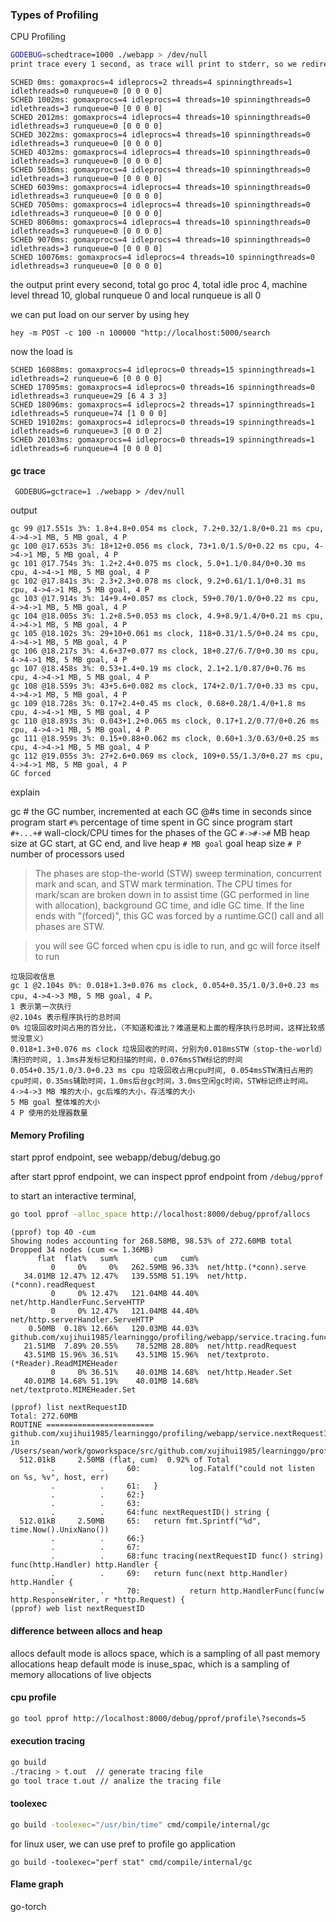 ### Types of Profiling

CPU Profiling

```bash
GODEBUG=schedtrace=1000 ./webapp > /dev/null
print trace every 1 second, as trace will print to stderr, so we redirect stdout to /dev/null
```

```
SCHED 0ms: gomaxprocs=4 idleprocs=2 threads=4 spinningthreads=1 idlethreads=0 runqueue=0 [0 0 0 0]
SCHED 1002ms: gomaxprocs=4 idleprocs=4 threads=10 spinningthreads=0 idlethreads=3 runqueue=0 [0 0 0 0]
SCHED 2012ms: gomaxprocs=4 idleprocs=4 threads=10 spinningthreads=0 idlethreads=3 runqueue=0 [0 0 0 0]
SCHED 3022ms: gomaxprocs=4 idleprocs=4 threads=10 spinningthreads=0 idlethreads=3 runqueue=0 [0 0 0 0]
SCHED 4032ms: gomaxprocs=4 idleprocs=4 threads=10 spinningthreads=0 idlethreads=3 runqueue=0 [0 0 0 0]
SCHED 5036ms: gomaxprocs=4 idleprocs=4 threads=10 spinningthreads=0 idlethreads=3 runqueue=0 [0 0 0 0]
SCHED 6039ms: gomaxprocs=4 idleprocs=4 threads=10 spinningthreads=0 idlethreads=3 runqueue=0 [0 0 0 0]
SCHED 7050ms: gomaxprocs=4 idleprocs=4 threads=10 spinningthreads=0 idlethreads=3 runqueue=0 [0 0 0 0]
SCHED 8060ms: gomaxprocs=4 idleprocs=4 threads=10 spinningthreads=0 idlethreads=3 runqueue=0 [0 0 0 0]
SCHED 9070ms: gomaxprocs=4 idleprocs=4 threads=10 spinningthreads=0 idlethreads=3 runqueue=0 [0 0 0 0]
SCHED 10076ms: gomaxprocs=4 idleprocs=4 threads=10 spinningthreads=0 idlethreads=3 runqueue=0 [0 0 0 0]
```

the output print every second, total go proc 4, total idle proc 4, machine level thread 10, global runqueue 0 and local runqueue is all 0

we can put load on our server by using hey

```
hey -m POST -c 100 -n 100000 "http://localhost:5000/search
```

now the load is 

```
SCHED 16088ms: gomaxprocs=4 idleprocs=0 threads=15 spinningthreads=1 idlethreads=2 runqueue=6 [0 0 0 0]
SCHED 17095ms: gomaxprocs=4 idleprocs=0 threads=16 spinningthreads=0 idlethreads=3 runqueue=29 [6 4 3 3]
SCHED 18096ms: gomaxprocs=4 idleprocs=2 threads=17 spinningthreads=1 idlethreads=5 runqueue=74 [1 0 0 0]
SCHED 19102ms: gomaxprocs=4 idleprocs=0 threads=19 spinningthreads=1 idlethreads=6 runqueue=3 [0 0 0 2]
SCHED 20103ms: gomaxprocs=4 idleprocs=0 threads=19 spinningthreads=1 idlethreads=6 runqueue=4 [0 0 0 0]
```

#### gc trace

```
 GODEBUG=gctrace=1 ./webapp > /dev/null
```

output

```
gc 99 @17.551s 3%: 1.8+4.8+0.054 ms clock, 7.2+0.32/1.8/0+0.21 ms cpu, 4->4->1 MB, 5 MB goal, 4 P
gc 100 @17.653s 3%: 18+12+0.056 ms clock, 73+1.0/1.5/0+0.22 ms cpu, 4->4->1 MB, 5 MB goal, 4 P
gc 101 @17.754s 3%: 1.2+2.4+0.075 ms clock, 5.0+1.1/0.84/0+0.30 ms cpu, 4->4->1 MB, 5 MB goal, 4 P
gc 102 @17.841s 3%: 2.3+2.3+0.078 ms clock, 9.2+0.61/1.1/0+0.31 ms cpu, 4->4->1 MB, 5 MB goal, 4 P
gc 103 @17.914s 3%: 14+9.4+0.057 ms clock, 59+0.70/1.0/0+0.22 ms cpu, 4->4->1 MB, 5 MB goal, 4 P
gc 104 @18.005s 3%: 1.2+8.5+0.053 ms clock, 4.9+8.9/1.4/0+0.21 ms cpu, 4->4->1 MB, 5 MB goal, 4 P
gc 105 @18.102s 3%: 29+10+0.061 ms clock, 118+0.31/1.5/0+0.24 ms cpu, 4->4->1 MB, 5 MB goal, 4 P
gc 106 @18.217s 3%: 4.6+37+0.077 ms clock, 18+0.27/6.7/0+0.30 ms cpu, 4->4->1 MB, 5 MB goal, 4 P
gc 107 @18.458s 3%: 0.53+1.4+0.19 ms clock, 2.1+2.1/0.87/0+0.76 ms cpu, 4->4->1 MB, 5 MB goal, 4 P
gc 108 @18.559s 3%: 43+5.6+0.082 ms clock, 174+2.0/1.7/0+0.33 ms cpu, 4->4->1 MB, 5 MB goal, 4 P
gc 109 @18.728s 3%: 0.17+2.4+0.45 ms clock, 0.68+0.28/1.4/0+1.8 ms cpu, 4->4->1 MB, 5 MB goal, 4 P
gc 110 @18.893s 3%: 0.043+1.2+0.065 ms clock, 0.17+1.2/0.77/0+0.26 ms cpu, 4->4->1 MB, 5 MB goal, 4 P
gc 111 @18.959s 3%: 0.15+0.88+0.062 ms clock, 0.60+1.3/0.63/0+0.25 ms cpu, 4->4->1 MB, 5 MB goal, 4 P
gc 112 @19.055s 3%: 27+2.6+0.069 ms clock, 109+0.55/1.3/0+0.27 ms cpu, 4->4->1 MB, 5 MB goal, 4 P
GC forced
```

explain

gc #        the GC number, incremented at each GC
@#s         time in seconds since program start
`#%`          percentage of time spent in GC since program start
`#+...+#`     wall-clock/CPU times for the phases of the GC
`#->#->#` MB  heap size at GC start, at GC end, and live heap
`# MB goal`   goal heap size
`# P`         number of processors used

> The phases are stop-the-world (STW) sweep termination, concurrent
  mark and scan, and STW mark termination. The CPU times
  for mark/scan are broken down in to assist time (GC performed in
  line with allocation), background GC time, and idle GC time.
  If the line ends with "(forced)", this GC was forced by a
  runtime.GC() call and all phases are STW.

> you will see GC forced when cpu is idle to run, and gc will force itself to run

```
垃圾回收信息
gc 1 @2.104s 0%: 0.018+1.3+0.076 ms clock, 0.054+0.35/1.0/3.0+0.23 ms cpu, 4->4->3 MB, 5 MB goal, 4 P。
1 表示第一次执行
@2.104s 表示程序执行的总时间
0% 垃圾回收时间占用的百分比，（不知道和谁比？难道是和上面的程序执行总时间，这样比较感觉没意义）
0.018+1.3+0.076 ms clock 垃圾回收的时间，分别为0.018msSTW（stop-the-world）清扫的时间, 1.3ms并发标记和扫描的时间，0.076msSTW标记的时间
0.054+0.35/1.0/3.0+0.23 ms cpu 垃圾回收占用cpu时间, 0.054msSTW清扫占用的cpu时间，0.35ms辅助时间，1.0ms后台gc时间，3.0ms空闲gc时间，STW标记终止时间。 4->4->3 MB 堆的大小，gc后堆的大小，存活堆的大小
5 MB goal 整体堆的大小
4 P 使用的处理器数量
```

#### Memory Profiling

start pprof endpoint, see webapp/debug/debug.go

after start pprof endpoint, we can inspect pprof endpoint from `/debug/pprof`

to start an interactive terminal, 

```bash
go tool pprof -alloc_space http://localhost:8000/debug/pprof/allocs
```

```
(pprof) top 40 -cum
Showing nodes accounting for 268.58MB, 98.53% of 272.60MB total
Dropped 34 nodes (cum <= 1.36MB)
      flat  flat%   sum%        cum   cum%
         0     0%     0%   262.59MB 96.33%  net/http.(*conn).serve
   34.01MB 12.47% 12.47%   139.55MB 51.19%  net/http.(*conn).readRequest
         0     0% 12.47%   121.04MB 44.40%  net/http.HandlerFunc.ServeHTTP
         0     0% 12.47%   121.04MB 44.40%  net/http.serverHandler.ServeHTTP
    0.50MB  0.18% 12.66%   120.03MB 44.03%  github.com/xujihui1985/learninggo/profiling/webapp/service.tracing.func1.1
   21.51MB  7.89% 20.55%    78.52MB 28.80%  net/http.readRequest
   43.51MB 15.96% 36.51%    43.51MB 15.96%  net/textproto.(*Reader).ReadMIMEHeader
         0     0% 36.51%    40.01MB 14.68%  net/http.Header.Set
   40.01MB 14.68% 51.19%    40.01MB 14.68%  net/textproto.MIMEHeader.Set
```

```
(pprof) list nextRequestID
Total: 272.60MB
ROUTINE ======================== github.com/xujihui1985/learninggo/profiling/webapp/service.nextRequestID in /Users/sean/work/goworkspace/src/github.com/xujihui1985/learninggo/profiling/webapp/service/service.go
  512.01kB     2.50MB (flat, cum)  0.92% of Total
         .          .     60:           log.Fatalf("could not listen on %s, %v", host, err)
         .          .     61:   }
         .          .     62:}
         .          .     63:
         .          .     64:func nextRequestID() string {
  512.01kB     2.50MB     65:   return fmt.Sprintf("%d", time.Now().UnixNano())
         .          .     66:}
         .          .     67:
         .          .     68:func tracing(nextRequestID func() string) func(http.Handler) http.Handler {
         .          .     69:   return func(next http.Handler) http.Handler {
         .          .     70:           return http.HandlerFunc(func(w http.ResponseWriter, r *http.Request) {
(pprof) web list nextRequestID
```

#### difference between allocs and heap

allocs default mode is allocs space, which is a sampling of all past memory allocations
heap default mode is inuse_spac, which is a sampling of memory allocations of live objects

#### cpu profile

```bash
go tool pprof http://localhost:8000/debug/pprof/profile\?seconds=5
```

#### execution tracing

```bash
go build
./tracing > t.out  // generate tracing file
go tool trace t.out // analize the tracing file
```

#### toolexec

```bash
go build -toolexec="/usr/bin/time" cmd/compile/internal/gc
```
for linux user, we can use pref to profile go application

```
go build -toolexec="perf stat" cmd/compile/internal/gc

```

#### Flame graph

go-torch

